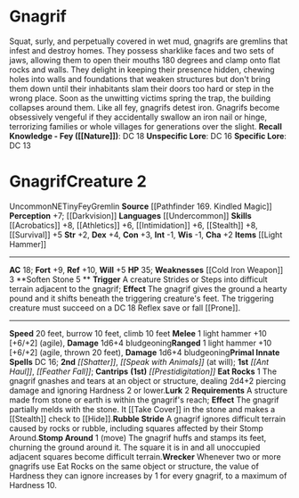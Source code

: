 ﻿---
ac: '18'
alignment: NE
all_resistance: null
burrow_speed: '10'
charisma: '+2'
climb_speed: '10'
constitution: '+3'
creature_ability:
- Eat Rocks
- Lurk
- Rubble Stride
- Soften Stone
- Stomp Around
- Wrecker
creature_family: '[[DATABASE/monsterfamily/Gremlin|Gremlin]]'
description: 'Squat, surly, and perpetually covered in wet mud, gnagrifs are gremlins
  that infest and destroy homes. They possess sharklike faces and two sets of jaws,
  allowing them to open their mouths 180 degrees and clamp onto flat rocks and walls.
  They delight in keeping their presence hidden, chewing holes into walls and foundations
  that weaken structures but don''t bring them down until their inhabitants slam their
  doors too hard or step in the wrong place. Soon as the unwitting victims spring
  the trap, the building collapses around them.<br/><br/> Like all fey, gnagrifs detest
  iron. Gnagrifs become obsessively vengeful if they accidentally swallow an iron
  nail or hinge, terrorizing families or whole villages for generations over the slight.<br/><br/><b><u>Recall
  Knowledge - Fey</u> ( [[DATABASE/skill/Nature|Nature]] )</b>: DC 18<br/><b><u>Unspecific
  Lore</u></b>: DC 16<br/><b><u>Specific Lore</u></b>: DC 13'
dexterity: '+4'
element: null
fly_speed: null
fortitude: '+9'
hardness: null
hp: '35'
id: '1613'
immunity: null
intelligence: '-1'
land_speed: '20'
language:
- '[[DATABASE/language/Undercommon|Undercommon]]'
level: '2'
max_speed: '20'
name: Gnagrif
perception: '+7'
rarity: Uncommon
reflex: '+10'
resistance: null
rus_type_level: null
school: null
sense:
- '[[DATABASE/monsterability/Darkvision|darkvision]]'
size: Tiny
skill:
- '[[DATABASE/skill/Acrobatics|Acrobatics]] +8'
- '[[DATABASE/skill/Athletics|Athletics]] +6'
- '[[DATABASE/skill/Intimidation|Intimidation]] +6'
- '[[DATABASE/skill/Stealth|Stealth]] +8'
- '[[DATABASE/skill/Survival|Survival]] +5'
source: '[[DATABASE/source/Pathfinder 169. Kindled Magic|Pathfinder #169: Kindled
  Magic]]'
speed:
- 20 feet
- burrow 10 feet
- climb 10 feet
spell:
- '[[DATABASE/spell/Ant Haul|Ant Haul]]'
- '[[DATABASE/spell/Feather Fall|FeatherFall]]'
- '[[DATABASE/spell/Prestidigitation|Prestidigitation]]'
- '[[DATABASE/spell/Shatter|Shatter]]'
- '[[DATABASE/spell/Speak with Animals|Speakwith Animals]]'
strength: '+2'
strength_req: '2'
strongest_save:
- Reflex
swim_speed: null
trait:
- '[[DATABASE/trait/Fey|Fey]]'
- '[[DATABASE/trait/Gremlin|Gremlin]]'
- '[[DATABASE/trait/Uncommon|Uncommon]]'
type: Creature
vision: Darkvision
weakest_save:
- Will
weakness:
- '[[DATABASE/equipment/Cold Iron Weapon|cold iron]] 3'
will: '+5'
wisdom: '-1'

---
# Gnagrif

Squat, surly, and perpetually covered in wet mud, gnagrifs are gremlins that infest and destroy homes. They possess sharklike faces and two sets of jaws, allowing them to open their mouths 180 degrees and clamp onto flat rocks and walls. They delight in keeping their presence hidden, chewing holes into walls and foundations that weaken structures but don't bring them down until their inhabitants slam their doors too hard or step in the wrong place. Soon as the unwitting victims spring the trap, the building collapses around them.
 Like all fey, gnagrifs detest iron. Gnagrifs become obsessively vengeful if they accidentally swallow an iron nail or hinge, terrorizing families or whole villages for generations over the slight.
**Recall Knowledge - Fey ([[Nature]])**: DC 18
**Unspecific Lore**: DC 16
**Specific Lore**: DC 13

# Gnagrif<span class="item-type">Creature 2</span>

<span class="trait-uncommon item-trait">Uncommon</span><span class="trait-alignment item-trait">NE</span><span class="trait-size item-trait">Tiny</span><span class="item-trait">Fey</span><span class="item-trait">Gremlin</span>
**Source** [[Pathfinder 169. Kindled Magic]]
**Perception** +7; [[Darkvision]]
**Languages** [[Undercommon]]
**Skills** [[Acrobatics]] +8, [[Athletics]] +6, [[Intimidation]] +6, [[Stealth]] +8, [[Survival]] +5
**Str** +2, **Dex** +4, **Con** +3, **Int** -1, **Wis** -1, **Cha** +2
**Items** [[Light Hammer]]

---
**AC** 18; **Fort** +9, **Ref** +10, **Will** +5
**HP** 35; **Weaknesses** [[Cold Iron Weapon]] 3
<span class="in-box-ability">**Soften Stone <span class="action-icon">5</span> ** **Trigger** A creature Strides or Steps into difficult terrain adjacent to the gnagrif; **Effect** The gnagrif gives the ground a hearty pound and it shifts beneath the triggering creature's feet. The triggering creature must succeed on a DC 18 Reflex save or fall [[Prone]].</span>

---
**Speed** 20 feet, burrow 10 feet, climb 10 feet
<span class="in-box-ability">**Melee** <span class="action-icon">1</span> light hammer +10 [+6/+2] (agile), **Damage** 1d6+4 bludgeoning</span><span class="in-box-ability">**Ranged** <span class="action-icon">1</span> light hammer +10 [+6/+2] (agile, thrown 20 feet), **Damage** 1d6+4 bludgeoning</span>**Primal Innate Spells** DC 16; **2nd** _[[Shatter]]_, _[[Speak with Animals]]_ (at will); **1st** _[[Ant Haul]]_, _[[Feather Fall]]_; **Cantrips** **(1st)** _[[Prestidigitation]]_
<span class="in-box-ability">**Eat Rocks** <span class="action-icon">1</span> The gnagrif gnashes and tears at an object or structure, dealing 2d4+2 piercing damage and ignoring Hardness 2 or lower.</span><span class="in-box-ability">**Lurk** <span class="action-icon">2</span> **Requirements** A structure made from stone or earth is within the gnagrif's reach; **Effect** The gnagrif partially melds with the stone. It [[Take Cover]] in the stone and makes a [[Stealth]] check to [[Hide]].</span><span class="in-box-ability">**Rubble Stride** A gnagrif ignores difficult terrain caused by rocks or rubble, including squares affected by their Stomp Around.</span><span class="in-box-ability">**Stomp Around** <span class="action-icon">1</span> (move) The gnagrif huffs and stamps its feet, churning the ground around it. The square it is in and all unoccupied adjacent squares become difficult terrain.</span><span class="in-box-ability">**Wrecker** Whenever two or more gnagrifs use Eat Rocks on the same object or structure, the value of Hardness they can ignore increases by 1 for every gnagrif, to a maximum of Hardness 10.</span>